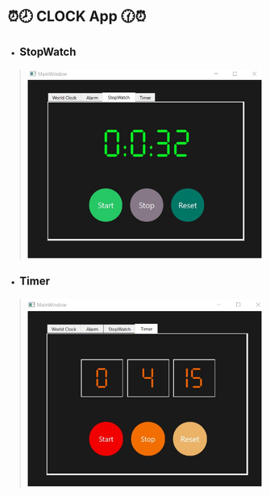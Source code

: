 # ⏰🕗 CLOCK App 🕜⏰
+ ## StopWatch 
> ### ![This is an image](https://github.com/kiana-jahanshid/Clock-App/blob/main/pics/sw.jpg)

+ ## Timer
> ### ![This is an image](https://github.com/kiana-jahanshid/Clock-App/blob/main/pics/timer.jpg)
